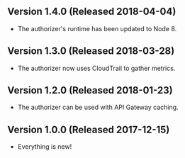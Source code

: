 ## Version 1.4.0 (Released 2018-04-04)

- The authorizer's runtime has been updated to Node 8.

## Version 1.3.0 (Released 2018-03-28)

- The authorizer now uses CloudTrail to gather metrics.

## Version 1.2.0 (Released 2018-01-23)

- The authorizer can be used with API Gateway caching.

## Version 1.0.0 (Released 2017-12-15)

- Everything is new!
